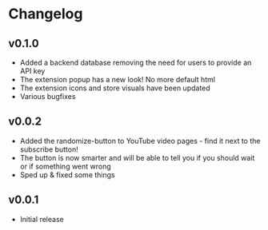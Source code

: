 # Changelog

## v0.1.0

- Added a backend database removing the need for users to provide an API key
- The extension popup has a new look! No more default html
- The extension icons and store visuals have been updated
- Various bugfixes

## v0.0.2

- Added the randomize-button to YouTube video pages - find it next to the subscribe button!
- The button is now smarter and will be able to tell you if you should wait or if something went wrong
- Sped up & fixed some things

## v0.0.1

- Initial release